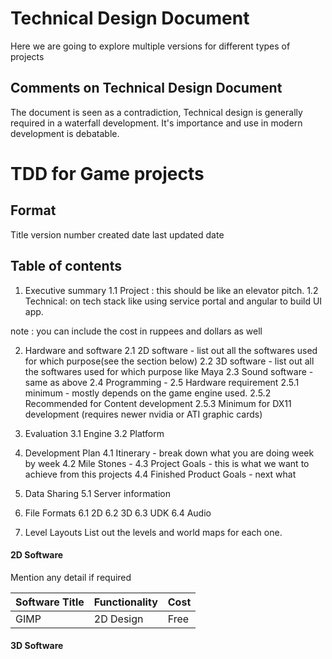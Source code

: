 # Technical Design Document

Here we are going to explore multiple versions for different types of projects

## Comments on Technical Design Document

The document is seen as a contradiction, Technical design is generally required in a waterfall development. It's importance and use in modern development is debatable.

# TDD for Game projects

## Format
Title
version number
created date
last updated date

## Table of contents
1. Executive summary
  1.1 Project : this should be like an elevator pitch.
  1.2 Technical: on tech stack like using service portal and angular to build UI app.

  note : you can include the cost in ruppees and dollars as well

2. Hardware and software
  2.1 2D software - list out all the softwares used for which purpose(see the section below)
  2.2 3D software - list out all the softwares used for which purpose like Maya
  2.3 Sound software - same as above
  2.4 Programming -
  2.5 Hardware requirement
    2.5.1 minimum - mostly depends on the game engine used.
    2.5.2 Recommended for Content development
    2.5.3 Minimum for DX11 development (requires newer nvidia or ATI graphic cards)

3. Evaluation
  3.1 Engine
  3.2 Platform

4. Development Plan
  4.1 Itinerary - break down what you are doing week by week
  4.2 Mile Stones -
  4.3 Project Goals - this is what we want to achieve from this projects
  4.4 Finished Product Goals - next what

5. Data Sharing
  5.1 Server information

6. File Formats
  6.1 2D
  6.2 3D
  6.3 UDK
  6.4 Audio

7. Level Layouts
List out the levels and world maps for each one.


#### 2D Software
Mention any detail if required

| Software Title     | Functionality     | Cost    |
| :----------------- | :---------------- | :-------|
|   GIMP             | 2D Design         | Free    |

#### 3D Software
